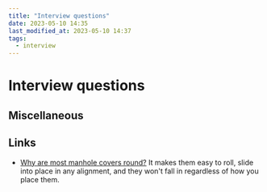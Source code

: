 ```yaml
---
title: "Interview questions"
date: 2023-05-10 14:35
last_modified_at: 2023-05-10 14:37
tags:
  - interview
---
```



# Interview questions

## Miscellaneous

## Links

* [Why are most manhole covers round?](https://ed.ted.com/lessons/why-are-manhole-covers-round-marc-chamberland) It makes them easy to roll, slide into place in any alignment, and they won't fall in regardless of how you place them.
